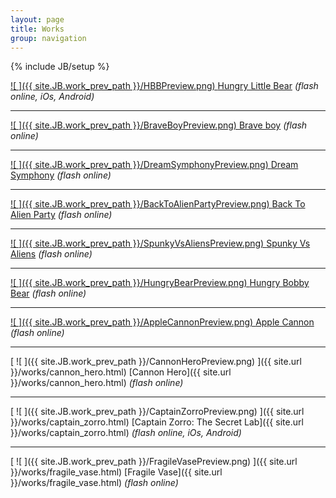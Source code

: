 ```yaml
---
layout: page
title: Works
group: navigation
---
```


{% include JB/setup %}

<!-- style="background-color:#F00" -->

<!-- Туду
   * Обьявить константой путь к превью ассетам и обычным ассетам
-->
<!--
Порядок расположения работ. Можно чем ниже - тем старше.
BraveBoyPreview.png

DreamSymphonyPreview.png
BackToAlienPartyPreview.png
SpunkyVsAliensPreview.png
HungryBearPreview.png

AppleCannonPreview.png
CannonHeroPreview.png
CaptainZorroPreview.png
FragileVasePreview.png
-->

[ ![ ]({{ site.JB.work_prev_path }}/HBBPreview.png) ](/works/hungry_little_bear.html)
[Hungry Little Bear](/works/hungry_little_bear.html)
*(flash online, iOs, Android)*

---

[ ![ ]({{ site.JB.work_prev_path }}/BraveBoyPreview.png) ](/works/brave_boy.html)
[Brave boy](/works/brave_boy.html)
*(flash online)*

---

[ ![ ]({{ site.JB.work_prev_path }}/DreamSymphonyPreview.png) ](/works/dream_symphony.html)
[Dream Symphony](/works/dream_symphony.html)
*(flash online)*

---

[ ![ ]({{ site.JB.work_prev_path }}/BackToAlienPartyPreview.png) ](/works/back_to_alien_party.html)
[Back To Alien Party](/works/back_to_alien_party.html)
*(flash online)*

---

[ ![ ]({{ site.JB.work_prev_path }}/SpunkyVsAliensPreview.png) ](/works/spunky_vs_aliens.html)
[Spunky Vs Aliens](/works/spunky_vs_aliens.html)
*(flash online)*

---
			 
[ ![ ]({{ site.JB.work_prev_path }}/HungryBearPreview.png) ](/works/hungry_bear.html)
[Hungry Bobby Bear](/works/hungry_bear.html)
*(flash online)*

---
			 
[ ![ ]({{ site.JB.work_prev_path }}/AppleCannonPreview.png) ](/works/apple_cannon.html)
[Apple Cannon](/works/apple_cannon.html)
*(flash online)*

---
			 
[ ![ ]({{ site.JB.work_prev_path }}/CannonHeroPreview.png) ]({{ site.url }}/works/cannon_hero.html)
[Cannon Hero]({{ site.url }}/works/cannon_hero.html)
*(flash online)*

---
			 
[ ![ ]({{ site.JB.work_prev_path }}/CaptainZorroPreview.png) ]({{ site.url }}/works/captain_zorro.html)
[Captain Zorro: The Secret Lab]({{ site.url }}/works/captain_zorro.html)
*(flash online, iOs, Android)*

---
			 
[ ![ ]({{ site.JB.work_prev_path }}/FragileVasePreview.png) ]({{ site.url }}/works/fragile_vase.html)
[Fragile Vase]({{ site.url }}/works/fragile_vase.html)
*(flash online)*
